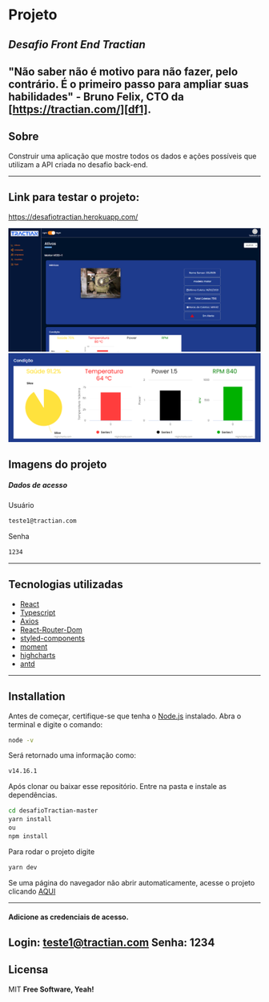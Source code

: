 # Projeto
## _Desafio Front End Tractian_

"Não saber não é motivo para não fazer, pelo contrário. É o primeiro passo 
para ampliar suas habilidades" - Bruno Felix, CTO da [https://tractian.com/][df1].
---
## Sobre
Construir uma aplicação que mostre todos os dados e ações possíveis que utilizam a API criada no desafio back-end.

---
## Link para testar o projeto: 
https://desafiotractian.herokuapp.com/

![Print](image1.png)
![Print](image2.png)
## Imagens do projeto

##### Dados de acesso
Usuário
```sh
teste1@tractian.com
```
Senha
```sh
1234
```


---

## Tecnologias utilizadas
 - [React](https://reactjs.org/) 
 - [Typescript](https://www.typescriptlang.org/)
 - [Axios](https://github.com/axios/axios)
 - [React-Router-Dom](https://reactrouter.com/web/guides/quick-start)
 -  [styled-components](https://styled-components.com/)
 - [moment](https://momentjs.com/)
 -  [highcharts](https://www.highcharts.com/) 
-  [antd](https://ant.design/docs/react/introduce) 

---

## Installation

Antes de começar, certifique-se que tenha o [Node.js](https://nodejs.org/en/) instalado. Abra o terminal e digite o comando:
```sh
node -v
```
Será retornado uma informação como:
```sh
v14.16.1
```


Após clonar ou baixar esse repositório.
Entre na pasta e instale as dependências. 

```sh
cd desafioTractian-master
yarn install
ou
npm install 
```

Para rodar o projeto digite 
```sh
yarn dev
```
 Se uma página do navegador não abrir automaticamente, acesse o projeto clicando  [AQUI](http://localhost:3000/)

---
#### Adicione as credenciais de acesso. 
Login: teste1@tractian.com
Senha: 1234
---

## Licensa
MIT
**Free Software, Yeah!**
